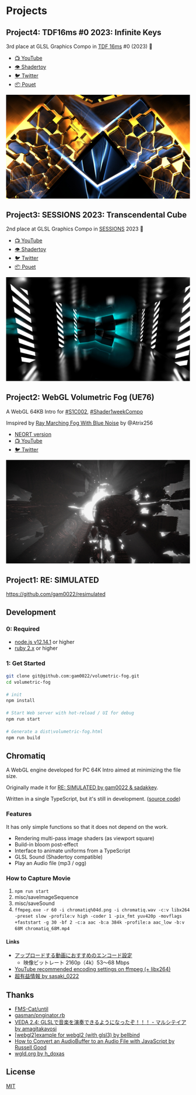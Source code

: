 # Projects

## Project4: TDF16ms #0 2023: Infinite Keys

3rd place at GLSL Graphics Compo in [TDF 16ms](https://16ms.tokyodemofest.jp/) #0 (2023) :3rd_place_medal:

- [:tv: YouTube](https://youtu.be/B4ZirkFOdZg?si=2R6X8x_bMMbgQoK2)
- [:eye: Shadertoy](https://www.shadertoy.com/view/csKfzw)
- [:bird: Twitter](https://twitter.com/gam0022/status/1716107013154087009)
- [:package: Pouet](https://www.pouet.net/prod.php?which=95342)

![infinite-keys](screenshots/infinite-keys.jpg)

## Project3: SESSIONS 2023: Transcendental Cube

2nd place at GLSL Graphics Compo in [SESSIONS](https://sessions.frontl1ne.net/) 2023 :2nd_place_medal:

- [:tv: YouTube](https://youtu.be/194E3UWj870)
- [:eye: Shadertoy](https://www.shadertoy.com/view/dldGzj)
- [:bird: Twitter](https://twitter.com/gam0022/status/1653096277184503808)
- [:package: Pouet](https://www.pouet.net/prod.php?which=94339)

![sessions2023](screenshots/sessions2023.jpg)

## Project2: WebGL Volumetric Fog (UE76)

A WebGL 64KB Intro for [#S1C002](https://neort.io/tag/bqr6ous3p9f48fkis91g), [#Shader1weekCompo](https://neort.io/tag/br0go2s3p9f194rkgmj0)

Imspired by [Ray Marching Fog With Blue Noise](https://blog.demofox.org/2020/05/10/ray-marching-fog-with-blue-noise/) by @Atrix256

- [NEORT version](https://neort.io/art/br0go2k3p9f194rkgmgg)
- [:tv: YouTube](https://youtu.be/8BEFyZzk6jI)
- [:bird: Twitter](https://twitter.com/gam0022/status/1261967964955279360/)

![volumetric-fog](screenshots/volumetric-fog.jpg)

## Project1: RE: SIMULATED

https://github.com/gam0022/resimulated


## Development

### 0: Required

- [node.js v12.14.1](https://nodejs.org/ja/) or higher
- [ruby 2.x](https://www.ruby-lang.org/ja/downloads/) or higher

### 1: Get Started

```sh
git clone git@github.com:gam0022/volumetric-fog.git
cd volumetric-fog

# init
npm install

# Start Web server with hot-reload / UI for debug
npm run start

# Generate a dist\volumetric-fog.html
npm run build
```

## Chromatiq

A WebGL engine developed for PC 64K Intro aimed at minimizing the file size.

Originally made it for [RE: SIMULATED by gam0022 & sadakkey](https://github.com/gam0022/resimulated).

Written in a single TypeScript, but it's still in development. ([source code](https://github.com/gam0022/resimulated/blob/master/src/chromatiq.ts))

### Features

It has only simple functions so that it does not depend on the work.

- Rendering multi-pass image shaders (as viewport square)
- Build-in bloom post-effect
- Interface to animate uniforms from a TypeScript
- GLSL Sound (Shadertoy compatible)
- Play an Audio file (mp3 / ogg)

### How to Capture Movie

1. `npm run start`
2. misc/saveImageSequence
3. misc/saveSound
4. `ffmpeg.exe -r 60 -i chromatiq%04d.png -i chromatiq.wav -c:v libx264 -preset slow -profile:v high -coder 1 -pix_fmt yuv420p -movflags +faststart -g 30 -bf 2 -c:a aac -b:a 384k -profile:a aac_low -b:v 68M chromatiq_68M.mp4`

#### Links

- [アップロードする動画におすすめのエンコード設定](https://support.google.com/youtube/answer/1722171?hl=ja)
    - 映像ビットレート 2160p（4k）53～68 Mbps
- [YouTube recommended encoding settings on ffmpeg (+ libx264)](https://gist.github.com/mikoim/27e4e0dc64e384adbcb91ff10a2d3678)
- [超有益情報 by sasaki_0222](https://twitter.com/sasaki_0222/status/1248910333835530241)

## Thanks

- [FMS-Cat/until](https://github.com/FMS-Cat/until)
- [gasman/pnginator.rb](https://gist.github.com/gasman/2560551)
- [VEDA 2.4: GLSLで音楽を演奏できるようになったぞ！！！ - マルシテイア by amagitakayosi](https://blog.amagi.dev/entry/veda-sound)
- [[webgl2]example for webgl2 (with glsl3) by bellbind](https://gist.github.com/bellbind/8c98bb86cfd064d944312b09b98af1b9)
- [How to Convert an AudioBuffer to an Audio File with JavaScript by Russell Good](https://www.russellgood.com/how-to-convert-audiobuffer-to-audio-file/)
- [wgld.org by h_doxas](https://wgld.org/)

## License

[MIT](LICENSE)
